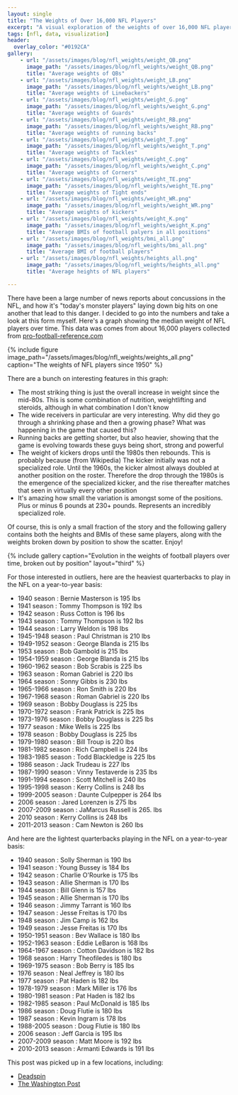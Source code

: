 ```yaml
---
layout: single
title: "The Weights of Over 16,000 NFL Players"
excerpt: "A visual exploration of the weights of over 16,000 NFL players"
tags: [nfl, data, visualization]
header:
  overlay_color: "#0192CA"
gallery:
    - url: "/assets/images/blog/nfl_weights/weight_QB.png"
      image_path: "/assets/images/blog/nfl_weights/weight_QB.png"
      title: "Average weights of QBs"
    - url: "/assets/images/blog/nfl_weights/weight_LB.png"
      image_path: "/assets/images/blog/nfl_weights/weight_LB.png"
      title: "Average weights of Linebackers"
    - url: "/assets/images/blog/nfl_weights/weight_G.png"
      image_path: "/assets/images/blog/nfl_weights/weight_G.png"
      title: "Average weights of Guards"
    - url: "/assets/images/blog/nfl_weights/weight_RB.png"
      image_path: "/assets/images/blog/nfl_weights/weight_RB.png"
      title: "Average weights of running backs"
    - url: "/assets/images/blog/nfl_weights/weight_T.png"
      image_path: "/assets/images/blog/nfl_weights/weight_T.png"
      title: "Average weights of Tackles"
    - url: "/assets/images/blog/nfl_weights/weight_C.png"
      image_path: "/assets/images/blog/nfl_weights/weight_C.png"
      title: "Average weights of Corners"
    - url: "/assets/images/blog/nfl_weights/weight_TE.png"
      image_path: "/assets/images/blog/nfl_weights/weight_TE.png"
      title: "Average weights of Tight ends"
    - url: "/assets/images/blog/nfl_weights/weight_WR.png"
      image_path: "/assets/images/blog/nfl_weights/weight_WR.png"
      title: "Average weights of kickers"
    - url: "/assets/images/blog/nfl_weights/weight_K.png"
      image_path: "/assets/images/blog/nfl_weights/weight_K.png"
      title: "Average BMIs of football palyers in all positions"
    - url: "/assets/images/blog/nfl_weights/bmi_all.png"
      image_path: "/assets/images/blog/nfl_weights/bmi_all.png"
      title: "Average BMI of football players"
    - url: "/assets/images/blog/nfl_weights/heights_all.png"
      image_path: "/assets/images/blog/nfl_weights/heights_all.png"
      title: "Average heights of NFL players"

---
```


There have been a large number of news reports about concussions in the NFL, and how it's "today's monster players" laying down big hits on one another that lead to this danger.  I decided to go into the numbers and take a look at this form myself.  Here's a graph showing the median weight of NFL players over time. This data was comes from about 16,000 players collected from [pro-football-reference.com](https://www.pro-football-reference.com)


{% include figure image_path="/assets/images/blog/nfl_weights/weights_all.png" caption="The weights of NFL players since 1950" %}

There are a bunch on interesting features in this graph:

*   The most striking thing is just the overall increase in weight since the mid-80s.  This is some combination of nutrition, weightlifting and steroids, although in what combination I don't know
*   The wide receivers in particular are very interesting. Why did they go through a shrinking phase and then a growing phase? What was happening in the game that caused this?
*   Running backs are getting shorter, but also heavier, showing that the game is evolving towards these guys being short, strong and powerful
*   The weight of kickers drops until the 1980s then rebounds.  This is probably because (from Wikipedia) The kicker initially was not a specialized role. Until the 1960s, the kicker almost always doubled at another position on the roster.  Therefore the drop through the 1980s is the emergence of the specialized kicker, and the rise thereafter matches that seen in virtually every other position
*   It's amazing how small the variation is amongst some of the positions. Plus or minus 6 pounds at 230+ pounds. Represents an incredibly specialized role.

Of course, this is only a small fraction of the story and the following gallery contains both the heights and BMIs of these same players, along with the weights broken down by position to show the scatter.  Enjoy!

{% include gallery caption="Evolution in the weights of football players over time, broken out by position" layout="third" %}

For those interested in outliers, here are the heaviest quarterbacks to play in the NFL on a year-to-year basis:

*   1940 season : Bernie Masterson is 195 lbs
*   1941 season : Tommy Thompson is 192 lbs
*   1942 season : Russ Cotton is 196 lbs
*   1943 season : Tommy Thompson is 192 lbs
*   1944 season : Larry Weldon is 198 lbs
*   1945-1948 season : Paul Christman is 210 lbs
*   1949-1952 season : George Blanda is 215 lbs
*   1953 season : Bob Gambold is 215 lbs
*   1954-1959 season : George Blanda is 215 lbs
*   1960-1962 season : Bob Scrabis is 225 lbs
*   1963 season : Roman Gabriel is 220 lbs
*   1964 season : Sonny Gibbs is 230 lbs
*   1965-1966 season : Ron Smith is 220 lbs
*   1967-1968 season : Roman Gabriel is 220 lbs
*   1969 season : Bobby Douglass is 225 lbs
*   1970-1972 season : Frank Patrick is 225 lbs
*   1973-1976 season : Bobby Douglass is 225 lbs
*   1977 season : Mike Wells is 225 lbs
*   1978 season : Bobby Douglass is 225 lbs
*   1979-1980 season : Bill Troup is 220 lbs
*   1981-1982 season : Rich Campbell is 224 lbs
*   1983-1985 season : Todd Blackledge is 225 lbs
*   1986 season : Jack Trudeau is 227 lbs
*   1987-1990 season : Vinny Testaverde is 235 lbs
*   1991-1994 season : Scott Mitchell is 240 lbs
*   1995-1998 season : Kerry Collins is 248 lbs
*   1999-2005 season : Daunte Culpepper is 264 lbs
*   2006 season : Jared Lorenzen is 275 lbs
*   2007-2009 season : JaMarcus Russell is 265. lbs
*   2010 season : Kerry Collins is 248 lbs
*   2011-2013 season : Cam Newton is 260 lbs

And here are the lightest quarterbacks playing in the NFL on a year-to-year basis:

*   1940 season : Solly Sherman is 190 lbs
*   1941 season : Young Bussey is 184 lbs
*   1942 season : Charlie O'Rourke is 175 lbs
*   1943 season : Allie Sherman is 170 lbs
*   1944 season : Bill Glenn is 157 lbs
*   1945 season : Allie Sherman is 170 lbs
*   1946 season : Jimmy Tarrant is 160 lbs
*   1947 season : Jesse Freitas is 170 lbs
*   1948 season : Jim Camp is 162 lbs
*   1949 season : Jesse Freitas is 170 lbs
*   1950-1951 season : Bev Wallace is 180 lbs
*   1952-1963 season : Eddie LeBaron is 168 lbs
*   1964-1967 season : Cotton Davidson is 182 lbs
*   1968 season : Harry Theofiledes is 180 lbs
*   1969-1975 season : Bob Berry is 185 lbs
*   1976 season : Neal Jeffrey is 180 lbs
*   1977 season : Pat Haden is 182 lbs
*   1978-1979 season : Mark Miller is 176 lbs
*   1980-1981 season : Pat Haden is 182 lbs
*   1982-1985 season : Paul McDonald is 185 lbs
*   1986 season : Doug Flutie is 180 lbs
*   1987 season : Kevin Ingram is 178 lbs
*   1988-2005 season : Doug Flutie is 180 lbs
*   2006 season : Jeff Garcia is 195 lbs
*   2007-2009 season : Matt Moore is 192 lbs
*   2010-2013 season : Armanti Edwards is 191 lbs

This post was picked up in a few locations, including:

*   [Deadspin](https://regressing.deadspin.com/how-have-the-weights-of-nfl-positions-changed-over-time-1545701731)
*   [The Washington Post](https://www.washingtonpost.com/blogs/early-lead/wp/2014/05/29/why-johnny-manziels-weight-matters-more-than-height-or-vegas-trips/?tid=up_next)
